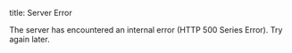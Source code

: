 title: Server Error

The server has encountered an internal error (HTTP 500 Series Error). Try again later.
